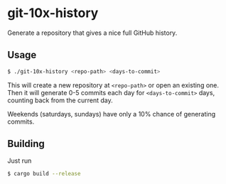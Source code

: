 # git-10x-history
Generate a repository that gives a nice full GitHub history.

## Usage
```bash
$ ./git-10x-history <repo-path> <days-to-commit>
```
This will create a new repository at `<repo-path>` or open an existing one. Then it will generate 0-5 commits each day for `<days-to-commit>` days, counting back from the current day.

Weekends (saturdays, sundays) have only a 10% chance of generating commits.

## Building
Just run
```bash
$ cargo build --release
```